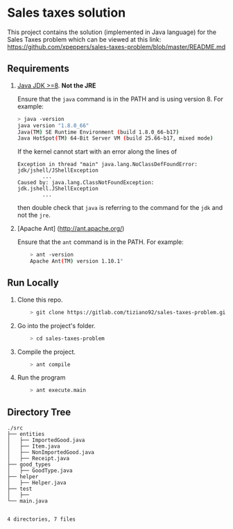 # Sales taxes solution
This project contains the solution (implemented in Java language) for the Sales Taxes problem which can be viewed at this link: https://github.com/xpeppers/sales-taxes-problem/blob/master/README.md

## Requirements

1.  [Java JDK >=8](http://www.oracle.com/technetwork/java/javase/downloads/index.html). **Not the JRE**

    Ensure that the `java` command is in the PATH and is using version 8. For example:
    ```bash
    > java -version 
    java version "1.8.0_66"
    Java(TM) SE Runtime Environment (build 1.8.0_66-b17)
    Java HotSpot(TM) 64-Bit Server VM (build 25.66-b17, mixed mode)
    ```

    If the kernel cannot start with an error along the lines of
    ```text
    Exception in thread "main" java.lang.NoClassDefFoundError: jdk/jshell/JShellException
            ...
    Caused by: java.lang.ClassNotFoundException: jdk.jshell.JShellException
            ...
    ```
    then double check that `java` is referring to the command for the `jdk` and not the `jre`.

2.  [Apache Ant] (http://ant.apache.org/)
    
    Ensure that the `ant` command is in the PATH. For example:
    ```bash
        > ant -version 
        Apache Ant(TM) version 1.10.1"
    ```

## Run Locally
1.  Clone this repo.

    ```bash
        > git clone https://gitlab.com/tiziano92/sales-taxes-problem.git
    ```

2.  Go into the project's folder.

    ```bash
        > cd sales-taxes-problem
    ```
    
3.  Compile the project.

    ```bash
        > ant compile
    ```
    
4.  Run the program

    ```bash
        > ant execute.main
    ```

## Directory Tree

```
./src
├── entities
│   ├── ImportedGood.java
│   ├── Item.java
│   ├── NonImportedGood.java
│   ├── Receipt.java
├── good_types
│   ├── GoodType.java
├── helper
│   ├── Helper.java
├── test
│   ├── 
└── main.java
    

4 directories, 7 files
```